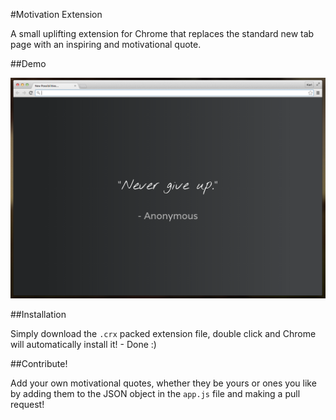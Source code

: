 #Motivation Extension

A small uplifting extension for Chrome that replaces the standard new tab page with an inspiring and motivational quote.

##Demo

![Demo Screenshot](demo.png)

##Installation

Simply download the `.crx` packed extension file, double click and Chrome will automatically install it! - Done :)

##Contribute!

Add your own motivational quotes, whether they be yours or ones you like by adding them to the JSON object in the `app.js` file and making a pull request!

